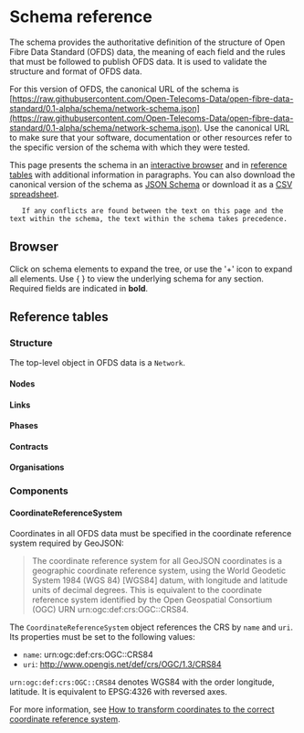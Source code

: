 # Schema reference

The schema provides the authoritative definition of the structure of Open Fibre Data Standard (OFDS) data, the meaning of each field and the rules that must be followed to publish OFDS data. It is used to validate the structure and format of OFDS data.

For this version of OFDS, the canonical URL of the schema is [https://raw.githubusercontent.com/Open-Telecoms-Data/open-fibre-data-standard/0.1-alpha/schema/network-schema.json](https://raw.githubusercontent.com/Open-Telecoms-Data/open-fibre-data-standard/0.1-alpha/schema/network-schema.json). Use the canonical URL to make sure that your software, documentation or other resources refer to the specific version of the schema with which they were tested.

This page presents the schema in an [interactive browser](#browser) and in [reference tables](#reference-tables) with additional information in paragraphs. You can also download the canonical version of the schema as [JSON Schema](../../build/network-schema.json) or download it as a [CSV spreadsheet](../../build/network-schema.csv).

```{note}
   If any conflicts are found between the text on this page and the text within the schema, the text within the schema takes precedence.
```

## Browser

Click on schema elements to expand the tree, or use the '+' icon to expand all elements. Use { } to view the underlying schema for any section. Required fields are indicated in **bold**.

 <script src="../../_static/docson/public/js/widget.js" data-schema="../../../network-schema.json"></script> 

## Reference tables

### Structure

The top-level object in OFDS data is a `Network`.

#### Nodes

#### Links

#### Phases

#### Contracts

#### Organisations

### Components

#### CoordinateReferenceSystem

Coordinates in all OFDS data must be specified in the coordinate reference system required by GeoJSON:

> The coordinate reference system for all GeoJSON coordinates is a geographic coordinate reference system, using the World Geodetic System 1984 (WGS 84) [WGS84] datum, with longitude and latitude units of decimal degrees.  This is equivalent to the coordinate reference system identified by the Open Geospatial Consortium (OGC) URN urn:ogc:def:crs:OGC::CRS84.

The `CoordinateReferenceSystem` object references the CRS by `name` and `uri`. Its properties must be set to the following values:

* `name`: urn:ogc:def:crs:OGC::CRS84
* `uri`: http://www.opengis.net/def/crs/OGC/1.3/CRS84

`urn:ogc:def:crs:OGC::CRS84` denotes WGS84 with the order longitude, latitude. It is equivalent to EPSG:4326 with reversed axes.

For more information, see [How to transform coordinates to the correct coordinate reference system](../guidance/publication.md#how-to-transform-coordinates-to-the-correct-coordinate-reference-system).